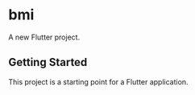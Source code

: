 # bmi

A new Flutter project.

## Getting Started

This project is a starting point for a Flutter application.

